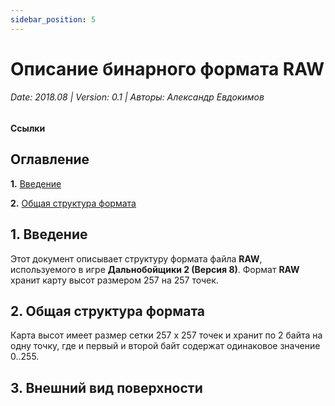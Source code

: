 ```yaml
---
sidebar_position: 5
---
```


# Описание бинарного формата RAW

###### Date: 2018.08 | Version: 0.1 | Авторы: Александр Евдокимов

**Ссылки**


## Оглавление
**1.** [Введение](#Введение)

**2.** [Общая структура формата](#Общая-структура-формата)
 
## 1. Введение
Этот документ описывает структуру формата файла **RAW**, используемого в игре **Дальнобойщики 2 (Версия 8)**. Формат **RAW** хранит карту высот размером 257 на 257 точек.

## 2. Общая структура формата

Карта высот имеет размер сетки 257 x 257 точек и хранит по 2 байта на одну точку, где и первый и второй байт содержат одинаковое значение 0..255.


## 3. Внешний вид поверхности
